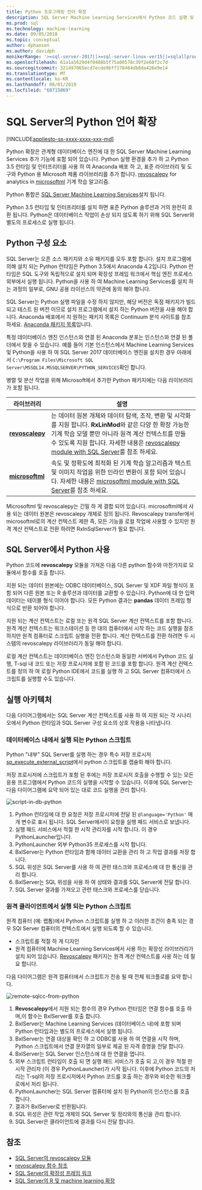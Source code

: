```yaml
---
title: Python 프로그래밍 언어 확장
description: SQL Server Machine Learning Services에서 Python 코드 실행 및 기본 제공 Python 라이브러리에 대해 알아봅니다.
ms.prod: sql
ms.technology: machine-learning
ms.date: 09/05/2018
ms.topic: conceptual
author: dphansen
ms.author: davidph
monikerRange: '>=sql-server-2017||>=sql-server-linux-ver15||=sqlallproducts-allversions'
ms.openlocfilehash: 61a1a5629d4f0488b5f75a08578c39f2e68f2c7d
ms.sourcegitcommit: 321497065ecd7ecde9bff378464db8da426e9e14
ms.translationtype: MT
ms.contentlocale: ko-KR
ms.lasthandoff: 08/01/2019
ms.locfileid: "68715869"
---
```

# <a name="python-language-extension-in-sql-server"></a>SQL Server의 Python 언어 확장
[!INCLUDE[appliesto-ss-xxxx-xxxx-xxx-md](../../includes/appliesto-ss-xxxx-xxxx-xxx-md.md)]

Python 확장은 관계형 데이터베이스 엔진에 대 한 SQL Server Machine Learning Services 추가 기능에 포함 되어 있습니다. Python 실행 환경을 추가 하 고 Python 3.5 런타임 및 인터프리터를 사용 하 여 Anaconda 배포 하 고, 표준 라이브러리 및 도구와 Python 용 Microsoft 제품 라이브러리를 추가 합니다. [revoscalepy](../python/ref-py-revoscalepy.md) for analytics in [microsoftml](../python/ref-py-microsoftml.md) 기계 학습 알고리즘. 

Python 통합은 [SQL Server Machine Learning Services](../what-is-sql-server-machine-learning.md)설치 됩니다.

Python 3.5 런타임 및 인터프리터를 설치 하면 표준 Python 솔루션과 거의 완전히 호환 됩니다. Python은 데이터베이스 작업이 손상 되지 않도록 하기 위해 SQL Server와 별도의 프로세스로 실행 됩니다.

## <a name="python-components"></a>Python 구성 요소

SQL Server는 오픈 소스 패키지와 소유 패키지를 모두 포함 합니다. 설치 프로그램에 의해 설치 되는 Python 런타임은 Python 3.5에서 Anaconda 4.2입니다. Python 런타임은 SQL 도구와 독립적으로 설치 되며 확장성 프레임 워크에서 핵심 엔진 프로세스 외부에서 실행 됩니다. Python을 사용 하 여 Machine Learning Services를 설치 하는 과정의 일부로, GNU 공용 라이선스의 약관에 동의 해야 합니다. 

SQL Server는 Python 실행 파일을 수정 하지 않지만, 해당 버전은 독점 패키지가 빌드되고 테스트 된 버전 이므로 설치 프로그램에서 설치 하는 Python 버전을 사용 해야 합니다. Anaconda 배포에서 지 원하는 패키지 목록은 Continuum 분석 사이트를 참조 하세요. [Anaconda 패키지 목록](https://docs.continuum.io/anaconda/packages/pkg-docs)입니다.

특정 데이터베이스 엔진 인스턴스와 연결 된 Anaconda 분포는 인스턴스와 연결 된 폴더에서 찾을 수 있습니다. 예를 들어 기본 인스턴스에서 Machine Learning Services 및 Python을 사용 하 여 SQL Server 2017 데이터베이스 엔진을 설치한 경우 아래에서 `C:\Program Files\Microsoft SQL Server\MSSQL14.MSSQLSERVER\PYTHON_SERVICES`확인 합니다.

병렬 및 분산 작업을 위해 Microsoft에서 추가한 Python 패키지에는 다음 라이브러리가 포함 됩니다.

| 라이브러리 | 설명 |
|---------|-------------|
| [**revoscalepy**](https://docs.microsoft.com/machine-learning-server/python-reference/revoscalepy/revoscalepy-package) | 는 데이터 원본 개체와 데이터 탐색, 조작, 변환 및 시각화를 지원 합니다. **RxLinMod**와 같은 다양 한 확장 가능한 기계 학습 모델 뿐만 아니라 원격 계산 컨텍스트를 만들 수 있도록 지원 합니다. 자세한 내용은 [revoscalepy module with SQL Server](../python/ref-py-revoscalepy.md)를 참조 하세요.  |
| [**microsoftml**](https://docs.microsoft.com/machine-learning-server/python-reference/microsoftml/microsoftml-package) | 속도 및 정확도에 최적화 된 기계 학습 알고리즘과 텍스트 및 이미지 작업을 위한 인라인 변환이 포함 되어 있습니다. 자세한 내용은 [microsoftml module with SQL Server](../python/ref-py-microsoftml.md)를 참조 하세요. |

Microsoftml 및 revoscalepy는 긴밀 하 게 결합 되어 있습니다. microsoftml에서 사용 되는 데이터 원본은 revoscalepy 개체로 정의 됩니다. Revoscalepy transfer에서 microsoftml로의 계산 컨텍스트 제한 즉, 모든 기능을 로컬 작업에 사용할 수 있지만 원격 계산 컨텍스트로 전환 하려면 RxInSqlServer가 필요 합니다.

## <a name="using-python-in-sql-server"></a>SQL Server에서 Python 사용

Python 코드에 **revoscalepy** 모듈을 가져온 다음 다른 python 함수와 마찬가지로 모듈에서 함수를 호출 합니다.

지원 되는 데이터 원본에는 ODBC 데이터베이스, SQL Server 및 XDF 파일 형식이 포함 되어 다른 원본 또는 R 솔루션과 데이터를 교환할 수 있습니다. Python에 대 한 입력 데이터는 테이블 형식 이어야 합니다. 모든 Python 결과는 **pandas** 데이터 프레임 형식으로 반환 되어야 합니다.

지원 되는 계산 컨텍스트는 로컬 또는 원격 SQL Server 계산 컨텍스트를 포함 합니다. 원격 계산 컨텍스트는 워크스테이션 등 한 대의 컴퓨터에서 시작 하는 코드 실행을 참조 하지만 원격 컴퓨터로 스크립트 실행을 전환 합니다. 계산 컨텍스트를 전환 하려면 두 시스템의 revoscalepy 라이브러리가 동일 해야 합니다.

로컬 계산 컨텍스트는 데이터베이스 엔진 인스턴스와 동일한 서버에서 Python 코드 실행, T-sql 내 코드 또는 저장 프로시저에 포함 된 코드를 포함 합니다. 원격 계산 컨텍스트를 정의 하 여 로컬 Python IDE에서 코드를 실행 하 고 SQL Server 컴퓨터에서 스크립트를 실행할 수도 있습니다.

## <a name="execution-architecture"></a>실행 아키텍처

다음 다이어그램에서는 SQL Server 계산 컨텍스트를 사용 하 여 지원 되는 각 시나리오에서 Python 런타임과 SQL Server 구성 요소의 상호 작용을 나타냅니다.

### <a name="python-scripts-executed-in-database"></a>데이터베이스 내에서 실행 되는 Python 스크립트

Python "내부" SQL Server를 실행 하는 경우 특수 저장 프로시저 [sp_execute_external_script](../../relational-databases/system-stored-procedures/sp-execute-external-script-transact-sql.md)에서 python 스크립트를 캡슐화 해야 합니다.

저장 프로시저에 스크립트가 포함 된 후에는 저장 프로시저 호출을 수행할 수 있는 모든 응용 프로그램에서 Python 코드의 실행을 시작할 수 있습니다.  이후에 SQL Server는 다음 다이어그램에 요약 되어 있는 대로 코드 실행을 관리 합니다.

![script-in-db-python](../../advanced-analytics/python/media/script-in-db-python2.png)

1. Python 런타임에 대 한 요청은 저장 프로시저에 전달 된 `@language='Python'` 매개 변수로 표시 됩니다. SQL Server에서이 요청을 실행 패드 서비스로 보냅니다.
2. 실행 패드 서비스에서 적절 한 시작 관리자를 시작 합니다. 이 경우 PythonLauncher입니다.
3. PythonLauncher 외부 Python35 프로세스를 시작 합니다.
4. BxlServer는 Python 런타임과 함께 데이터 교환을 관리 하 고 작업 결과를 저장 합니다.
5. SQL 위성은 SQL Server를 사용 하 여 관련 태스크와 프로세스에 대 한 통신을 관리 합니다.
6. BxlServer는 SQL 위성을 사용 하 여 상태와 결과를 SQL Server에 전달 합니다.
7. SQL Server 결과를 가져오고 관련 태스크와 프로세스를 닫습니다.

### <a name="python-scripts-executed-from-a-remote-client"></a>원격 클라이언트에서 실행 되는 Python 스크립트

원격 컴퓨터 (예: 랩톱)에서 Python 스크립트를 실행 하 고 이러한 조건이 충족 되는 경우 SQl Server 컴퓨터의 컨텍스트에서 실행 되도록 할 수 있습니다.

+ 스크립트를 적절 하 게 디자인
+ 원격 컴퓨터에 Machine Learning Services에서 사용 하는 확장성 라이브러리가 설치 되어 있습니다. [Revoscalepy](../python/ref-py-revoscalepy.md) 패키지는 원격 계산 컨텍스트를 사용 하는 데 필요 합니다.

다음 다이어그램은 원격 컴퓨터에서 스크립트가 전송 될 때 전체 워크플로를 요약 합니다.

![remote-sqlcc-from-python](../../advanced-analytics/python/media/remote-sqlcc-from-python3.png)

1. **Revoscalepy**에서 지원 되는 함수의 경우 Python 런타임은 연결 함수를 호출 하며,이 함수는 BxlServer를 호출 합니다.
2. BxlServer는 Machine Learning Services (데이터베이스 내)에 포함 되며 Python 런타임과는 별도의 프로세스에서 실행 됩니다.
3. BxlServer는 연결 대상을 확인 하 고 ODBC를 사용 하 여 연결을 시작 하며, Python 스크립트에서 연결 문자열의 일부로 제공 된 자격 증명을 전달 합니다.
4. BxlServer는 SQL Server 인스턴스에 대 한 연결을 엽니다.
5. 외부 스크립트 런타임이 호출 되 면 실행 패드 서비스가 호출 되 고,이 경우 적절 한 시작 관리자 (이 경우 PythonLauncher)가 시작 됩니다. 이후에 Python 코드의 처리는 T-sql의 저장 프로시저에서 Python 코드를 호출 하는 경우와 비슷한 워크플로에서 처리 됩니다.
6. PythonLauncher는 SQL Server 컴퓨터에 설치 된 Python의 인스턴스를 호출 합니다.
7. 결과가 BxlServer로 반환됩니다.
8. SQL 위성은 관련 작업 개체의 SQL Server 및 정리와의 통신을 관리 합니다.
9. SQL Server은 클라이언트에 결과를 다시 전달 합니다.

## <a name="see-also"></a>참조

+ [SQL Server의 revoscalepy 모듈](../python/ref-py-revoscalepy.md)
+ [revoscalepy 함수 참조](https://docs.microsoft.com/r-server/python-reference/revoscalepy/revoscalepy-package) 
+ [SQL Server의 확장성 프레임 워크](extensibility-framework.md)
+ [SQL Server의 R 및 machine learning 확장](extension-r.md)